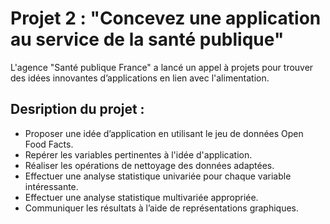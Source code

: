 # Projet 2 : "Concevez une application au service de la santé publique"

L'agence "Santé publique France" a lancé un appel à projets pour trouver des idées innovantes d’applications en lien avec l'alimentation.

## Desription du projet :
- Proposer une idée d’application en utilisant le jeu de données Open Food Facts.
- Repérer les variables pertinentes à l'idée d'application.
- Réaliser les opérations de nettoyage des données adaptées.
- Effectuer une analyse statistique univariée pour chaque variable intéressante.
- Effectuer une analyse statistique multivariée appropriée.
- Communiquer les résultats à l’aide de représentations graphiques.
